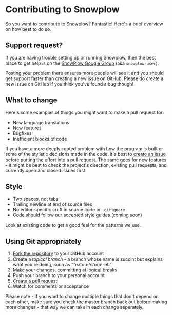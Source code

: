 # Contributing to Snowplow

So you want to contribute to Snowplow? Fantastic! Here's a brief overview on
how best to do so.

## Support request?

If you are having trouble setting up or running Snowplow, then the best place to get help is on the [SnowPlow Google Group](https://groups.google.com/forum/#!forum/snowplow-user) (aka `snowplow-user`).

Posting your problem there ensures more people will see it and you should get support faster than creating a new issue on GitHub. Please do create a new issue on GitHub if you think you've found a bug though! 

## What to change

Here's some examples of things you might want to make a pull request for:

* New language translations
* New features
* Bugfixes
* Inefficient blocks of code

If you have a more deeply-rooted problem with how the program is built or some
of the stylistic decisions made in the code, it's best to
[create an issue](https://github.com/snowplow/snowplow/issues/new) before putting
the effort into a pull request. The same goes for new features - it might be
best to check the project's direction, existing pull requests, and currently open
and closed issues first.

## Style

* Two spaces, not tabs
* Trailing newline at end of source files
* No editor-specific cruft in source code or `.gitignore`
* Code should follow our accepted style guides (coming soon)

Look at existing code to get a good feel for the patterns we use.

## Using Git appropriately

1. [Fork the repository](https://github.com/snowplow/snowplow/fork_select) to
your GitHub account
2. Create a *topical branch* - a branch whose name is succint but explains what
you're doing, such as "feature/storm-etl"
3. Make your changes, committing at logical breaks
4. Push your branch to your personal account
5. [Create a pull request](https://help.github.com/articles/using-pull-requests)
6. Watch for comments or acceptance

Please note - if you want to change multiple things that don't depend on each
other, make sure you check the master branch back out before making more
changes - that way we can take in each change seperately.
